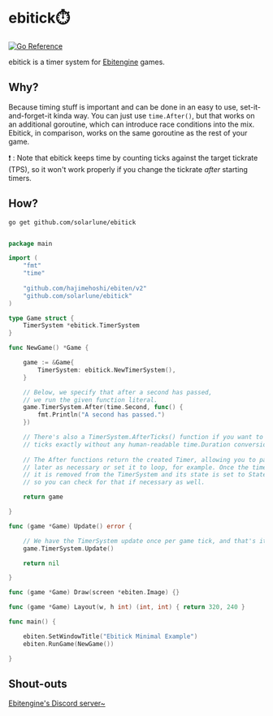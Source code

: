 # ebitick⏱️

[![Go Reference](https://pkg.go.dev/badge/github.com/solarlune/ebitick.svg)](https://pkg.go.dev/github.com/solarlune/ebitick)

ebitick is a timer system for [Ebitengine](https://ebitengine.org/) games.

## Why?

Because timing stuff is important and can be done in an easy to use, set-it-and-forget-it kinda way. You can just use `time.After()`, but that works on an additional goroutine, which can introduce race conditions into the mix. Ebitick, in comparison, works on the same goroutine as the rest of your game.

❗ : Note that ebitick keeps time by counting ticks against the target tickrate (TPS), so it won't work properly if you change the tickrate _after_ starting timers.

## How?

`go get github.com/solarlune/ebitick`

```go

package main

import (
    "fmt"
    "time"
    
    "github.com/hajimehoshi/ebiten/v2"
    "github.com/solarlune/ebitick"
)

type Game struct {
    TimerSystem *ebitick.TimerSystem
}

func NewGame() *Game {

    game := &Game{
        TimerSystem: ebitick.NewTimerSystem(),
    }

    // Below, we specify that after a second has passed,
    // we run the given function literal.
    game.TimerSystem.After(time.Second, func() {
        fmt.Println("A second has passed.")
    })

    // There's also a TimerSystem.AfterTicks() function if you want to use
    // ticks exactly without any human-readable time.Duration conversions.
    
    // The After functions return the created Timer, allowing you to pause it
    // later as necessary or set it to loop, for example. Once the timer elapses,
    // it is removed from the TimerSystem and its state is set to StateFinished,
    // so you can check for that if necessary as well.

    return game

}

func (game *Game) Update() error {

    // We have the TimerSystem update once per game tick, and that's it.
    game.TimerSystem.Update()

    return nil

}

func (game *Game) Draw(screen *ebiten.Image) {}

func (game *Game) Layout(w, h int) (int, int) { return 320, 240 }

func main() {

    ebiten.SetWindowTitle("Ebitick Minimal Example")
    ebiten.RunGame(NewGame())

}

```

## Shout-outs

[Ebitengine's Discord server~](https://discord.gg/fXM7VYASTu)
